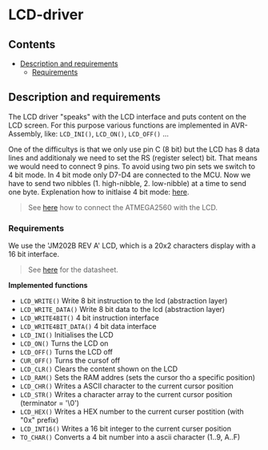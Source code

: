 # LCD-driver

## Contents

* [Description and requirements](#Description-and-requirements)
    * [Requirements](#Requirements)

## Description and requirements

The LCD driver "speaks" with the LCD interface and puts content on the LCD screen. For this purpose various 
functions are implemented in AVR-Assembly, like: `LCD_INI()`, `LCD_ON()`, `LCD_OFF()` ... 

One of the difficultys is that we only use pin C (8 bit) but the LCD has 8 data lines and 
additionaly we need to set the RS (register select) bit. That means we would need to connect 9 pins. 
To avoid using two pin sets we switch to 4 bit mode. In 4 bit mode
only D7-D4 are connected to the MCU. Now we have to send two nibbles (1. high-nibble, 2. low-nibble)
at a time to send one byte. Explenation how to initlaise 4 bit mode:
[here](http://www.taoli.ece.ufl.edu/teaching/4744/labs/lab7/LCD_V1.pdf).

> See [here](https://github.com/randombenj/uController/blob/master/doc/lcd-driver/lcd-connection.md) how to connect 
the ATMEGA2560 with the LCD.

### Requirements

We use the 'JM202B REV A' LCD, which is a 20x2 characters display with a 16 bit interface. 


> See [here](http://www.jm.pl/karty/JM202BSPEC.pdf) for the datasheet.

**Implemented functions**

* `LCD_WRITE()`           Write 8 bit instruction to the lcd (abstraction layer)
* `LCD_WRITE_DATA()`      Write 8 bit data to the lcd (abstraction layer)
* `LCD_WRITE4BIT()`       4 bit instruction interface
* `LCD_WRITE4BIT_DATA()`  4 bit data interface
* `LCD_INI()`             Initialises the LCD
* `LCD_ON()`              Turns the LCD on
* `LCD_OFF()`             Turns the LCD off
* `CUR_OFF()`             Turns the cursof off
* `LCD_CLR()`             Clears the content shown on the LCD
* `LCD_RAM()`             Sets the RAM addres (sets the cursor tho a specific position)
* `LCD_CHR()`             Writes a ASCII character to the current cursor position
* `LCD_STR()`             Writes a character array to the current cursor position (terminator = '\0')
* `LCD_HEX()`             Writes a HEX number to the current curser postition (with "0x" prefix)
* `LCD_INT16()`           Writes a 16 bit integer to the current curser position
* `TO_CHAR()`             Converts a 4 bit number into a ascii character (1..9, A..F)
